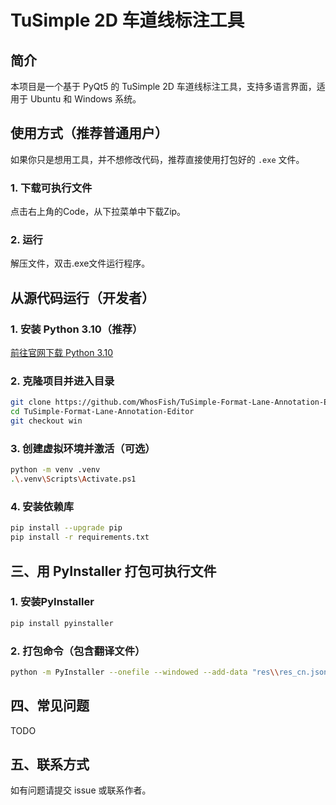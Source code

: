 # TuSimple 2D 车道线标注工具

## 简介

本项目是一个基于 PyQt5 的 TuSimple 2D 车道线标注工具，支持多语言界面，适用于 Ubuntu 和 Windows 系统。

## 使用方式（推荐普通用户）

如果你只是想用工具，并不想修改代码，推荐直接使用打包好的 `.exe` 文件。

### 1. 下载可执行文件

点击右上角的Code，从下拉菜单中下载Zip。

### 2. 运行
解压文件，双击.exe文件运行程序。

## 从源代码运行（开发者）

### 1. 安装 Python 3.10（推荐）

[前往官网下载 Python 3.10](https://www.python.org/downloads/release/python-3100/)

### 2. 克隆项目并进入目录

```bash
git clone https://github.com/WhosFish/TuSimple-Format-Lane-Annotation-Editor.git
cd TuSimple-Format-Lane-Annotation-Editor
git checkout win
```

### 3. 创建虚拟环境并激活（可选）

```bash
python -m venv .venv
.\.venv\Scripts\Activate.ps1
```

### 4. 安装依赖库

```bash
pip install --upgrade pip
pip install -r requirements.txt
```

## 三、用 PyInstaller 打包可执行文件

### 1. 安装PyInstaller

```bash
pip install pyinstaller
```
### 2. 打包命令（包含翻译文件）

```bash
python -m PyInstaller --onefile --windowed --add-data "res\\res_cn.json;res" --add-data "res\\res_en.json;res" lane_label_tool.py
```

## 四、常见问题

TODO

## 五、联系方式

如有问题请提交 issue 或联系作者。
